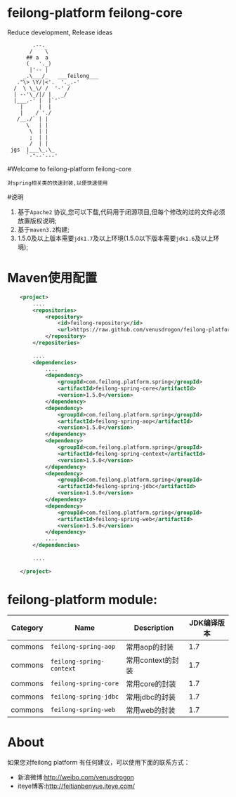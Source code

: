 feilong-platform feilong-core
================

Reduce development, Release ideas

            .--.
           /    \
          ## a  a
          (   '._)
           |'-- |
         _.\___/_   ___feilong___
       ."\> \Y/|<'.  '._.-'
      /  \ \_\/ /  '-' /
      | --'\_/|/ |   _/
      |___.-' |  |`'`
        |     |  |
        |    / './
       /__./` | |
          \   | |
           \  | |
           ;  | |
           /  | |
     jgs  |___\_.\_
          `-"--'---'


#Welcome to feilong-platform feilong-core

`对spring相关类的快速封装,以便快速使用`

#说明

1. 基于`Apache2` 协议,您可以下载,代码用于闭源项目,但每个修改的过的文件必须放置版权说明;
1. 基于`maven3.2`构建;
1. 1.5.0及以上版本需要`jdk1.7`及以上环境(1.5.0以下版本需要`jdk1.6`及以上环境);


# Maven使用配置

```XML
	<project>
		....
		<repositories>
			<repository>
				<id>feilong-repository</id>
				<url>https://raw.github.com/venusdrogon/feilong-platform/repository</url>
			</repository>
		</repositories>
		
		....
		<dependencies>
			....
			<dependency>
				<groupId>com.feilong.platform.spring</groupId>
				<artifactId>feilong-spring-core</artifactId>
				<version>1.5.0</version>
			</dependency>
			<dependency>
				<groupId>com.feilong.platform.spring</groupId>
				<artifactId>feilong-spring-aop</artifactId>
				<version>1.5.0</version>
			</dependency>
			<dependency>
				<groupId>com.feilong.platform.spring</groupId>
				<artifactId>feilong-spring-context</artifactId>
				<version>1.5.0</version>
			</dependency>
			<dependency>
				<groupId>com.feilong.platform.spring</groupId>
				<artifactId>feilong-spring-jdbc</artifactId>
				<version>1.5.0</version>
			</dependency>
			<dependency>
				<groupId>com.feilong.platform.spring</groupId>
				<artifactId>feilong-spring-web</artifactId>
				<version>1.5.0</version>
			</dependency>
			....
		</dependencies>
		
		....
		
	</project>
```

# feilong-platform module:

Category |Name | Description | JDK编译版本
----|------------ | ---------|------------
commons |`feilong-spring-aop` | 常用aop的封装 | 1.7
commons |`feilong-spring-context` | 常用context的封装  | 1.7
commons |`feilong-spring-core` |  常用core的封装  | 1.7
commons |`feilong-spring-jdbc` |  常用jdbc的封装  | 1.7
commons |`feilong-spring-web` |  常用web的封装  | 1.7

# About

如果您对feilong platform 有任何建议，可以使用下面的联系方式：

* 新浪微博:http://weibo.com/venusdrogon
* iteye博客:http://feitianbenyue.iteye.com/